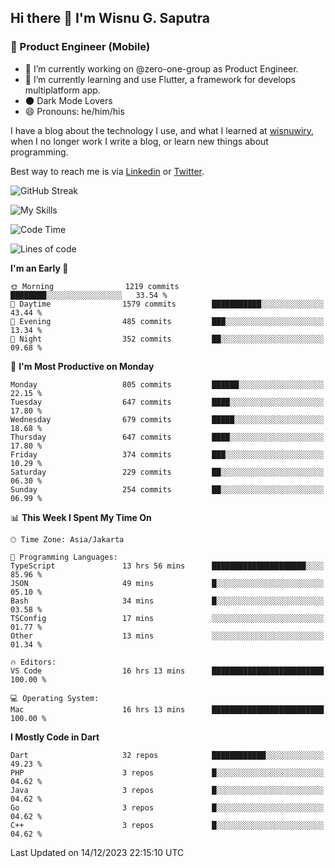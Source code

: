 ## Hi there 👋 I'm Wisnu G. Saputra

### :mobile_phone_off: Product Engineer (Mobile)

- 🔭 I’m currently working on @zero-one-group as Product Engineer.
- 🌱 I’m currently learning and use Flutter, a framework for develops multiplatform app.
- 🌑 Dark Mode Lovers
- 😄 Pronouns: he/him/his

I have a blog about the technology I use, and what I learned at [wisnuwiry](https://wisnuwiry.space/), when I no longer work I write a blog, or learn new things about programming.

Best way to reach me is via [Linkedin](https://www.linkedin.com/in/wisnu-saputra/) or [Twitter](https://twitter.com/wisnuwiry).

![GitHub Streak](https://streak-stats.demolab.com?user=wisnuwiry&theme=dark&hide_border=true)

![My Skills](https://skillicons.dev/icons?i=dart,flutter,kotlin,swift,go,js,css,neovim,git,linux&perline=5)

<!--START_SECTION:waka-->
![Code Time](http://img.shields.io/badge/Code%20Time-890%20hrs%2043%20mins-blue)

![Lines of code](https://img.shields.io/badge/From%20Hello%20World%20I%27ve%20Written-4.6%20million%20lines%20of%20code-blue)

**I'm an Early 🐤** 

```text
🌞 Morning                1219 commits        ████████░░░░░░░░░░░░░░░░░   33.54 % 
🌆 Daytime                1579 commits        ███████████░░░░░░░░░░░░░░   43.44 % 
🌃 Evening                485 commits         ███░░░░░░░░░░░░░░░░░░░░░░   13.34 % 
🌙 Night                  352 commits         ██░░░░░░░░░░░░░░░░░░░░░░░   09.68 % 
```
📅 **I'm Most Productive on Monday** 

```text
Monday                   805 commits         ██████░░░░░░░░░░░░░░░░░░░   22.15 % 
Tuesday                  647 commits         ████░░░░░░░░░░░░░░░░░░░░░   17.80 % 
Wednesday                679 commits         █████░░░░░░░░░░░░░░░░░░░░   18.68 % 
Thursday                 647 commits         ████░░░░░░░░░░░░░░░░░░░░░   17.80 % 
Friday                   374 commits         ███░░░░░░░░░░░░░░░░░░░░░░   10.29 % 
Saturday                 229 commits         ██░░░░░░░░░░░░░░░░░░░░░░░   06.30 % 
Sunday                   254 commits         ██░░░░░░░░░░░░░░░░░░░░░░░   06.99 % 
```


📊 **This Week I Spent My Time On** 

```text
🕑︎ Time Zone: Asia/Jakarta

💬 Programming Languages: 
TypeScript               13 hrs 56 mins      █████████████████████░░░░   85.96 % 
JSON                     49 mins             █░░░░░░░░░░░░░░░░░░░░░░░░   05.10 % 
Bash                     34 mins             █░░░░░░░░░░░░░░░░░░░░░░░░   03.58 % 
TSConfig                 17 mins             ░░░░░░░░░░░░░░░░░░░░░░░░░   01.77 % 
Other                    13 mins             ░░░░░░░░░░░░░░░░░░░░░░░░░   01.34 % 

🔥 Editors: 
VS Code                  16 hrs 13 mins      █████████████████████████   100.00 % 

💻 Operating System: 
Mac                      16 hrs 13 mins      █████████████████████████   100.00 % 
```

**I Mostly Code in Dart** 

```text
Dart                     32 repos            ████████████░░░░░░░░░░░░░   49.23 % 
PHP                      3 repos             █░░░░░░░░░░░░░░░░░░░░░░░░   04.62 % 
Java                     3 repos             █░░░░░░░░░░░░░░░░░░░░░░░░   04.62 % 
Go                       3 repos             █░░░░░░░░░░░░░░░░░░░░░░░░   04.62 % 
C++                      3 repos             █░░░░░░░░░░░░░░░░░░░░░░░░   04.62 % 
```




 Last Updated on 14/12/2023 22:15:10 UTC
<!--END_SECTION:waka-->
